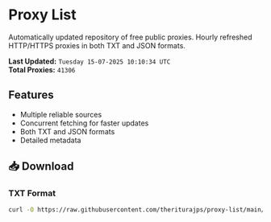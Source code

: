 # Proxy List

Automatically updated repository of free public proxies. Hourly refreshed HTTP/HTTPS proxies in both TXT and JSON formats.

**Last Updated:** `Tuesday 15-07-2025 10:10:34 UTC`  
**Total Proxies:** `41306`

## Features
- Multiple reliable sources
- Concurrent fetching for faster updates
- Both TXT and JSON formats
- Detailed metadata

## 📥 Download

### TXT Format
```bash
curl -O https://raw.githubusercontent.com/theriturajps/proxy-list/main/proxies.txt